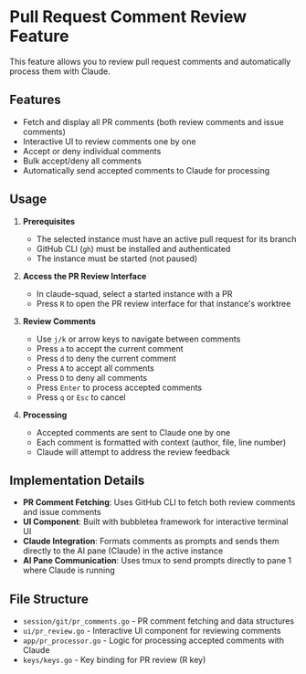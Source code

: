 # Pull Request Comment Review Feature

This feature allows you to review pull request comments and automatically process them with Claude.

## Features

- Fetch and display all PR comments (both review comments and issue comments)
- Interactive UI to review comments one by one
- Accept or deny individual comments
- Bulk accept/deny all comments
- Automatically send accepted comments to Claude for processing

## Usage

1. **Prerequisites**
   - The selected instance must have an active pull request for its branch
   - GitHub CLI (`gh`) must be installed and authenticated
   - The instance must be started (not paused)

2. **Access the PR Review Interface**
   - In claude-squad, select a started instance with a PR
   - Press `R` to open the PR review interface for that instance's worktree

3. **Review Comments**
   - Use `j/k` or arrow keys to navigate between comments
   - Press `a` to accept the current comment
   - Press `d` to deny the current comment
   - Press `A` to accept all comments
   - Press `D` to deny all comments
   - Press `Enter` to process accepted comments
   - Press `q` or `Esc` to cancel

4. **Processing**
   - Accepted comments are sent to Claude one by one
   - Each comment is formatted with context (author, file, line number)
   - Claude will attempt to address the review feedback

## Implementation Details

- **PR Comment Fetching**: Uses GitHub CLI to fetch both review comments and issue comments
- **UI Component**: Built with bubbletea framework for interactive terminal UI
- **Claude Integration**: Formats comments as prompts and sends them directly to the AI pane (Claude) in the active instance
- **AI Pane Communication**: Uses tmux to send prompts directly to pane 1 where Claude is running

## File Structure

- `session/git/pr_comments.go` - PR comment fetching and data structures
- `ui/pr_review.go` - Interactive UI component for reviewing comments
- `app/pr_processor.go` - Logic for processing accepted comments with Claude
- `keys/keys.go` - Key binding for PR review (R key)